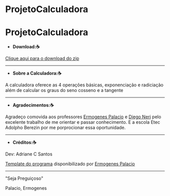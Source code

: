 # ProjetoCalculadora

# ProjetoCalculadora

- **Download::coffee:**

 [Clique aqui para o download do zip](dist/Calculadora.zip)

--------------------------------
- **Sobre a Calculadora::coffee:**

A calculadora oferece as 4 operações básicas, exponenciação e radiciação 
além de calcular os graus do seno cosseno e a tangente 

-------------------------------
- **Agradecimentos::coffee:**

Agradeço comovida aos professores [Ermogenes Palacio](https://github.com/ermogenes)
 e [Diego Neri](https://github.com/diegoneri) pelo excelente trabalho de me orientar e passar conhecimento.
 E a escola Etec Adolpho Berezin por me porprocionar essa oportunidade.

-------------------------------
- **Créditos::coffee:**

Dev: Adriane C Santos

[Template do programa](https://github.com/ermogenes/aulas-programacao-csharp/blob/master/exercises/projeto_2019_1.md) disponibilizado por [Ermogenes Palacio](https://github.com/ermogenes)

-------------------------------
"Seja Preguiçoso"

Palacio, Ermogenes
